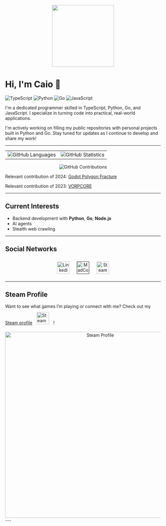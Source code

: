 <div align="center">
<p target="center">
    <img src="https://kingdomoutpost.org/wp-content/uploads/2024/05/1818e-2.png" style="width:200px;"/>
</p>
</div>

# Hi, I'm Caio 👋

![TypeScript](https://img.shields.io/badge/-TypeScript-007ACC?style=flat-square&logo=typescript&logoColor=white) 
![Python](https://img.shields.io/badge/-Python-3776AB?style=flat-square&logo=python&logoColor=white) 
![Go](https://img.shields.io/badge/-Go-00ADD8?style=flat-square&logo=go&logoColor=white) 
![JavaScript](https://img.shields.io/badge/-JavaScript-F7DF1E?style=flat-square&logo=javascript&logoColor=black)

I'm a dedicated programmer skilled in TypeScript, Python, Go, and JavaScript. I specialize in turning code into practical, real-world applications.

I'm actively working on filling my public repositories with personal projects built in Python and Go. Stay tuned for updates as I continue to develop and share my work!

---

<div align="center">
  <table>
    <tr>
      <td valign="top">
        <img src="https://github-readme-stats.vercel.app/api/top-langs/?username=olixis&layout=compact&count_private=true" alt="GitHub Languages" />
      </td>
      <td valign="top">
        <img src="https://github-readme-stats.vercel.app/api/?username=olixis&count_private=true&show_icons=true" alt="GitHub Statistics" />
      </td>
    </tr>
  </table>
</div>

<div align="center">
  <img src="https://github-readme-streak-stats.herokuapp.com/?user=olixis&hide_border=true" alt="GitHub Contributions" />
</div>

Relevant contribution of 2024:
[Godot Polygon Fracture](https://github.com/SoloByte/godot-polygon2d-fracture/releases/tag/v2.0.0)

Relevant contribution of 2023:
[VORPCORE](https://github.com/VORPCORE/vorp_utils/pull/7)

---

## Current Interests

- Backend development with **Python**, **Go**, **Node.js**
- AI agents
- Stealth web crawling

---


<!-- Social Networks -->
<h2>
 Social Networks
</h2>

<p align="center">
    <a
        style="all: unset;"
        target="_blank"
        href="https://www.linkedin.com/in/caiongfontes/">
        <img style="padding: 10px" title="LinkedIn" alt="LinkedIn" width="40px" src="https://i.imgur.com/4qOCXGz.png">
    </a>
    <a
        style="all: unset;"
        target="_blank"
        href="">
        <img style="padding: 10px" title="MadCorvo#2718" alt="MadCorvo#2718" width="40px" src="https://i.imgur.com/WuqAV26.png">
    </a>
    <a
        style="all: unset;"
        target="_blank"
        href="https://steamcommunity.com/id/madcorvo/">
        <img style="padding: 10px" title="Steam" alt="Steam" width="40px" src="https://i.imgur.com/3qObil8.png">
    </a>
</p>


---

## Steam Profile

Want to see what games I’m playing or connect with me? Check out my [Steam profile](https://steamcommunity.com/id/madcorvo/)    <a
        style="all: unset;"
        target="_blank"
        href="https://steamcommunity.com/id/madcorvo/">
        <img style="padding: 10px" title="Steam" alt="Steam" width="40px" src="https://i.imgur.com/3qObil8.png">
    </a>!

<div align="center">
  <img src="https://shared.fastly.steamstatic.com/social_sharing/replay2024/a060cb01a80b9397160c8a98be34f97825f8f2e1.png" alt="Steam Profile" style="width:600px;" />
</div>
---

